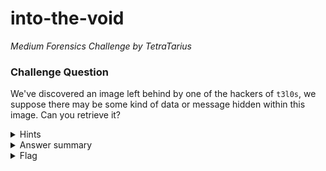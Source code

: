 # into-the-void

<i>Medium Forensics Challenge by TetraTarius</i>

### Challenge Question

We've discovered an image left behind by one of the hackers of `t3l0s`, we suppose there may be some kind of data or message hidden within this image. Can you retrieve it?

<details> 
  <summary>Hints</summary>
  <ol>
    <li>Challenge can be considered 'steganography'</li>
    <li>Look up common stego tools, what are common techniques for hiding data within images? maybe there's portions of the data not being used?</li>
  </ol>
</details>

<details> 
  <summary>Answer summary</summary>
  <ol>
    <li>Look up common image steganography techniques, i.e., check hacktricks.xyz</li>
    <ul>
      <li>Note that the image is a PNG, some stego techniques are unique to PNG and some may not even work on other formats or others may not work on this format.</li>
      <li>The bits in the image may be a hint about "Least Significant Bit" steganography.</li>
    </ul>
    <li>Most Stego-LSB tools will work.</li>
    <ul>
      <li>the one I used was: https://pypi.org/project/stego-lsb/</li>
    </ul>
    <li>Run the stego-lsb tool on the image and it will spit out another image with the flag as a string of text.</li>
  </ol>
</details>
<details> 
  <summary>Flag</summary>
  &emsp;<b>clubeh{plA70_0n_7hE_W1RE}<b>
</details>
